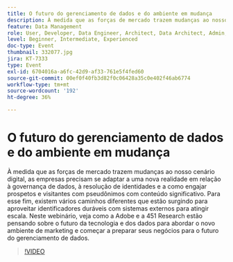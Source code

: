 ```yaml
---
title: O futuro do gerenciamento de dados e do ambiente em mudança
description: À medida que as forças de mercado trazem mudanças ao nosso cenário digital, as empresas precisam se adaptar a uma nova realidade em relação à governança de dados, à resolução de identidades e a como engajar prospetos e visitantes com pseudônimos com conteúdo significativo. Para esse fim, existem vários caminhos diferentes que estão surgindo para aproveitar identificadores duráveis com sistemas externos para atingir escala. Neste webinário, veja como a Adobe e a 451 Research estão pensando sobre o futuro da tecnologia e dos dados para abordar o novo ambiente de marketing e começar a preparar seus negócios para o futuro do gerenciamento de dados.
feature: Data Management
role: User, Developer, Data Engineer, Architect, Data Architect, Admin, Leader
level: Beginner, Intermediate, Experienced
doc-type: Event
thumbnail: 332077.jpg
jira: KT-7333
type: Event
exl-id: 6704016a-a6fc-42d9-af33-761e5f4fed60
source-git-commit: 00ef0f40fb3d82f0c06428a35c0e402f46ab6774
workflow-type: tm+mt
source-wordcount: '192'
ht-degree: 36%

---
```


# O futuro do gerenciamento de dados e do ambiente em mudança

À medida que as forças de mercado trazem mudanças ao nosso cenário digital, as empresas precisam se adaptar a uma nova realidade em relação à governança de dados, à resolução de identidades e a como engajar prospetos e visitantes com pseudônimos com conteúdo significativo. Para esse fim, existem vários caminhos diferentes que estão surgindo para aproveitar identificadores duráveis com sistemas externos para atingir escala. Neste webinário, veja como a Adobe e a 451 Research estão pensando sobre o futuro da tecnologia e dos dados para abordar o novo ambiente de marketing e começar a preparar seus negócios para o futuro do gerenciamento de dados.

>[!VIDEO](https://video.tv.adobe.com/v/332077/?learn=on)
